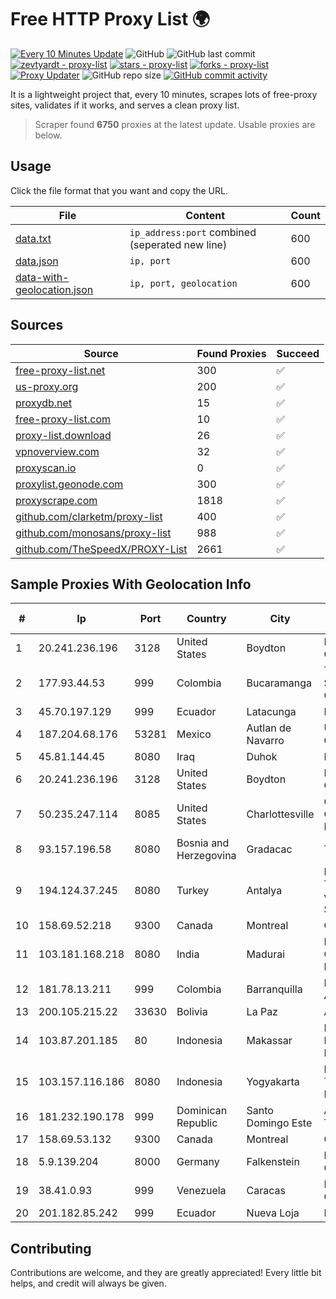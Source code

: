 
# Free HTTP Proxy List 🌍

[![Every 10 Minutes Update](https://github.com/mertguvencli/http-proxy-list/actions/workflows/main.yml/badge.svg?branch=main)](https://github.com/mertguvencli/http-proxy-list/actions/workflows/main.yml)
![GitHub](https://img.shields.io/github/license/mertguvencli/http-proxy-list)
![GitHub last commit](https://img.shields.io/github/last-commit/mertguvencli/http-proxy-list)
[![zevtyardt - proxy-list](https://img.shields.io/static/v1?label=zevtyardt&message=proxy-list&color=blue&logo=github)](https://github.com/zevtyardt/proxy-list "Go to GitHub repo")
[![stars - proxy-list](https://img.shields.io/github/stars/zevtyardt/proxy-list?style=social)](https://github.com/zevtyardt/proxy-list)
[![forks - proxy-list](https://img.shields.io/github/forks/zevtyardt/proxy-list?style=social)](https://github.com/zevtyardt/proxy-list)
[![Proxy Updater](https://github.com/zevtyardt/proxy-list/workflows/Proxy%20Updater/badge.svg)](https://github.com/zevtyardt/proxy-list/actions?query=workflow:"Proxy+Updater")
![GitHub repo size](https://img.shields.io/github/repo-size/zevtyardt/proxy-list)
[![GitHub commit activity](https://img.shields.io/github/commit-activity/m/zevtyardt/proxy-list?logo=commits)](https://github.com/zevtyardt/proxy-list/commits/main)

It is a lightweight project that, every 10 minutes, scrapes lots of free-proxy sites, validates if it works, and serves a clean proxy list.

> Scraper found **6750** proxies at the latest update. Usable proxies are below.

## Usage

Click the file format that you want and copy the URL.

|File|Content|Count|
|----|-------|-----|
|[data.txt](https://raw.githubusercontent.com/mertguvencli/http-proxy-list/main/proxy-list/data.txt)|`ip_address:port` combined (seperated new line)|600|
|[data.json](https://raw.githubusercontent.com/mertguvencli/http-proxy-list/main/proxy-list/data.json)|`ip, port`|600|
|[data-with-geolocation.json](https://raw.githubusercontent.com/mertguvencli/http-proxy-list/main/proxy-list/data-with-geolocation.json)|`ip, port, geolocation`|600|

## Sources

|Source|Found Proxies|Succeed|
|------|-------------|-------|
|[free-proxy-list.net](https://free-proxy-list.net)|300|✅|
|[us-proxy.org](https://www.us-proxy.org)|200|✅|
|[proxydb.net](http://proxydb.net)|15|✅|
|[free-proxy-list.com](https://free-proxy-list.com/?page=&port=&type%5B%5D=http&type%5B%5D=https&up_time=0&search=Search)|10|✅|
|[proxy-list.download](https://www.proxy-list.download/HTTP)|26|✅|
|[vpnoverview.com](https://vpnoverview.com/privacy/anonymous-browsing/free-proxy-servers)|32|✅|
|[proxyscan.io](https://www.proxyscan.io)|0|✅|
|[proxylist.geonode.com](https://proxylist.geonode.com/api/proxy-list?limit=300&page=1&sort_by=lastChecked&sort_type=desc&protocols=http,https)|300|✅|
|[proxyscrape.com](https://api.proxyscrape.com/v2/?request=displayproxies&protocol=http&timeout=10000&country=all&ssl=all&anonymity=all)|1818|✅|
|[github.com/clarketm/proxy-list](https://raw.githubusercontent.com/clarketm/proxy-list/master/proxy-list-raw.txt)|400|✅|
|[github.com/monosans/proxy-list](https://raw.githubusercontent.com/monosans/proxy-list/main/proxies/http.txt)|988|✅|
|[github.com/TheSpeedX/PROXY-List](https://raw.githubusercontent.com/TheSpeedX/PROXY-List/master/http.txt)|2661|✅|


## Sample Proxies With Geolocation Info

|#|Ip|Port|Country|City|Internet Service Provider|
|-|--|----|-------|----|-------------------------|
|1|20.241.236.196|3128|United States|Boydton|Microsoft Corporation|
|2|177.93.44.53|999|Colombia|Bucaramanga|TV AZTECA SUCURSAL COLOMBIA|
|3|45.70.197.129|999|Ecuador|Latacunga|Nedetel S.A.|
|4|187.204.68.176|53281|Mexico|Autlan de Navarro|Uninet S.A. de C.V.|
|5|45.81.144.45|8080|Iraq|Duhok|Fact LTD|
|6|20.241.236.196|3128|United States|Boydton|Microsoft Corporation|
|7|50.235.247.114|8085|United States|Charlottesville|Comcast Cable Communications, LLC|
|8|93.157.196.58|8080|Bosnia and Herzegovina|Gradacac|Telesat d.o.o.|
|9|194.124.37.245|8080|Turkey|Antalya|High Speed Telekomunikasyon ve Hab. Hiz. Ltd. Sti.|
|10|158.69.52.218|9300|Canada|Montreal|OVH SAS|
|11|103.181.168.218|8080|India|Madurai|Mrkr Communications Private Limited|
|12|181.78.13.211|999|Colombia|Barranquilla|IFX Networks Argentina S.R.L|
|13|200.105.215.22|33630|Bolivia|La Paz|AXS Bolivia S. A.|
|14|103.87.201.185|80|Indonesia|Makassar|PT. Fiber Networks Indonesia|
|15|103.157.116.186|8080|Indonesia|Yogyakarta|PT Cloud Teknologi Nusantara|
|16|181.232.190.178|999|Dominican Republic|Santo Domingo Este|Airtime Technology SRL|
|17|158.69.53.132|9300|Canada|Montreal|OVH SAS|
|18|5.9.139.204|8000|Germany|Falkenstein|Hetzner Online GmbH|
|19|38.41.0.93|999|Venezuela|Caracas|MDS TELECOM C.A.|
|20|201.182.85.242|999|Ecuador|Nueva Loja|Expertservi S.A.|



## Contributing

Contributions are welcome, and they are greatly appreciated! Every
little bit helps, and credit will always be given.

